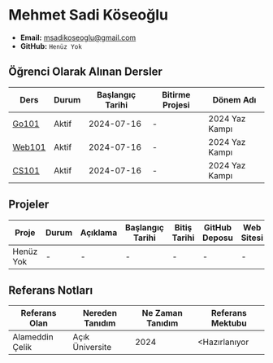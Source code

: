 # Mehmet Sadi Köseoğlu 

- **Email:**  	msadikoseoglu@gmail.com 
- **GitHub:** ``Henüz Yok``


## Öğrenci Olarak Alınan Dersler

| Ders   | Durum       | Başlangıç Tarihi | Bitirme Projesi | Dönem Adı |
|--------|-------------| --- | --- | --- |
| [Go101](https://github.com/acikuniversite/go101) | Aktif | 2024-07-16 | - | 2024 Yaz Kampı|
| [Web101](https://github.com/aciuniversite/web101) | Aktif | 2024-07-16 | - | 2024 Yaz Kampı|
| [CS101](https://github.com/aciuniversite/cs101)   | Aktif  | 2024-07-16 | - | 2024 Yaz Kampı|
## Projeler

| Proje | Durum                          | Açıklama | Başlangıç Tarihi | Bitiş Tarihi | GitHub Deposu | Web Sitesi | Katkıda Bulunanlar |
| --- |--------------------------------| --- | --- | --- | --- | --- | --- |
| Henüz Yok | - | - | - | - | - | - | - |



## Referans Notları 

| Referans Olan   | Nereden Tanıdım | Ne Zaman Tanıdım | Referans Mektubu |
|-----------------|-----------------|------------------|------------------|
| Alameddin Çelik | Açık Üniversite | 2024             | <Hazırlanıyor    |